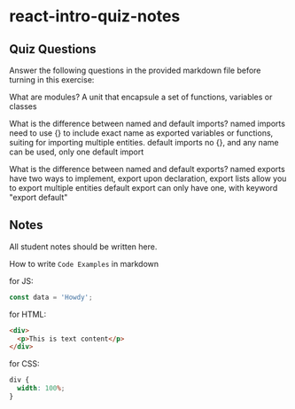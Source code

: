 # react-intro-quiz-notes

## Quiz Questions

Answer the following questions in the provided markdown file before turning in this exercise:

What are modules?
A unit that encapsule a set of functions, variables or classes

What is the difference between named and default imports?
named imports need to use {} to include exact name as exported variables or functions, suiting for importing multiple entities.
default imports no {}, and any name can be used, only one default import

What is the difference between named and default exports?
named exports have two ways to implement, export upon declaration, export lists
allow you to export multiple entities
default export can only have one, with keyword "export default"

## Notes

All student notes should be written here.

How to write `Code Examples` in markdown

for JS:

```javascript
const data = 'Howdy';
```

for HTML:

```html
<div>
  <p>This is text content</p>
</div>
```

for CSS:

```css
div {
  width: 100%;
}
```
